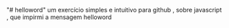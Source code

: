 "# helloword" 
um exercício simples e intuitivo para github , sobre javascript , que impirmi a mensagem helloword 